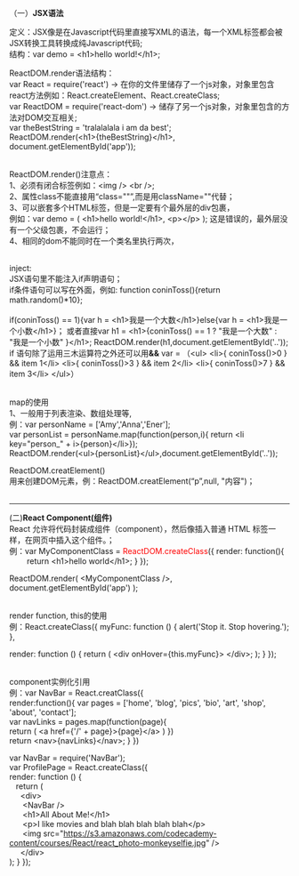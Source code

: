 （一）<strong>JSX语法</strong>

定义：JSX像是在Javascript代码里直接写XML的语法，每一个XML标签都会被JSX转换工具转换成纯Javascript代码;<br>
结构：var demo = \<h1\>hello world!\</h1\>;

ReactDOM.render语法结构：<br>
var React = require('react') -> 在你的文件里储存了一个js对象，对象里包含react方法例如：React.createElement、React.createClass;<br>
var ReactDOM = require('react-dom') -> 储存了另一个js对象，对象里包含的方法对DOM交互相关;<br>
var theBestString = 'tralalalala i am da best';<br>
ReactDOM.render(\<h1\>{theBestString}\</h1\>, document.getElementById('app'));<br><br>


ReactDOM.render()注意点：<br>
1、必须有闭合标签例如：\<img /\> \<br /\>;<br>
2、属性class不能直接用“class=""”,而是用className=""代替；<br>
3、可以嵌套多个HTML标签，但是一定要有个最外层的div包裹，<br>
例如：var demo = (
        \<h1\>hello world!\</h1\>,
        \<p\>\</p\>
      );
  这是错误的，最外层没有一个父级包裹，不会运行；<br>
4、相同的dom不能同时在一个类名里执行两次，<br><br>

inject:<br>
JSX语句里不能注入if声明语句；<br>
if条件语句可以写在外面，例如: function coninToss(){return math.random()*10};<br>            
if(coninToss() == 1){var h = \<h1\>我是一个大数\</h1\>}else{var h = \<h1\>我是一个小数\</h1\>}；
或者直接var h1 = \<h1\>{coninToss() == 1 ? "我是一个大数" : "我是一个小数"  }\</h1\>;
ReactDOM.render(h1,document.getElementById('..'));<br>
if 语句除了运用三木运算符之外还可以用<strong>&&</strong>
var = （\<ul\>
  \<li\>{ coninToss()>0 } && item 1\</li\>
  \<li\>{ coninToss()>3 } && item 2\</li\>
  \<li\>{ coninToss()>7 } && item 3\</li\>
\</ul\>）<br><br>
 
 map的使用<br>
 1、一般用于列表渲染、数组处理等,<br>
 例：var personName = ['Amy','Anna','Ener'];<br>
var personList = personName.map(function(person,i){ return \<li key="person_" + i\>{person}\</li\>});<br>
 ReactDOM.render(\<ul\>{personList}\</ul\>,document.getElementById('..'));<br>
 
 ReactDOM.creatElement()<br>
 用来创建DOM元素，例：ReactDOM.creatElement(“p”,null, "内容")；<br><br><hr>
 
 (二)<strong>React Component(组件)</strong><br>
 React 允许将代码封装成组件（component），然后像插入普通 HTML 标签一样，在网页中插入这个组件。；<br>
 例：var MyComponentClass = <span style="color:red;">ReactDOM.createClass</span>({
          render: function(){
            return \<h1\>hello world\</h1\>;
         }
     });<br>

ReactDOM.render(
   \<MyComponentClass /\>,
    document.getElementById('app')
);<br><br>

render function, this的使用<br>
例：React.createClass({
  myFunc: function () {
    alert('Stop it.  Stop hovering.');
  },<br>

  render: function () {
    return (
      \<div onHover={this.myFunc}\>
      \</div\>;
    );
  }
});<br><br>

component实例化引用<br>
例：var NavBar = React.creatClass({<br>
      render:function(){
        var pages = ['home', 'blog', 'pics', 'bio', 'art', 'shop', 'about', 'contact'];<br>
        var navLinks = pages.map(function(page){<br>
             return (
                \<a  href={'/' + page}\>{page}\</a\>
             )
        })<br>
        return \<nav\>{navLinks}\</nav\>;
      }
  })<br>
  
  var NavBar = require('NavBar');<br>
  var ProfilePage = React.createClass({<br>
  render: function () {<br>
   &nbsp;&nbsp; return (<br>
    &nbsp;&nbsp; &nbsp;&nbsp;\<div\><br>
    &nbsp;&nbsp; &nbsp;&nbsp;&nbsp;\<NavBar /\><br>
    &nbsp;&nbsp; &nbsp;&nbsp;&nbsp;\<h1\>All About Me!\</h1\><br>
    &nbsp;&nbsp; &nbsp;&nbsp;&nbsp;\<p\>I like movies and blah blah blah blah blah\</p\><br>
    &nbsp;&nbsp; &nbsp;&nbsp;&nbsp;\<img src="https://s3.amazonaws.com/codecademy-content/courses/React/react_photo-monkeyselfie.jpg" /\><br>
    &nbsp;&nbsp; &nbsp;&nbsp;\</div\><br>
    );
  }
});


